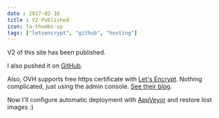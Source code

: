 ```yaml
---
date : 2017-02-16
title : V2 Published
icon: fa-thumbs-up
tags: ["letsencrypt", "github", "hosting"]
---
```

V2 of this site has been published.

I also pushed it on [GitHub](https://github.com/tomap/tpi2.eu).

Also, OVH supports free https certificate with [Let's Encrypt](https://letsencrypt.org/). Nothing complicated, just using the admin console. [See their blog](https://www.ovh.co.uk/news/articles/a2224.ovh-your-free-ssl-certificates-via-lets-encrypt).

Now I'll configure automatic deployment with [AppVeyor](https://www.appveyor.com/) and restore lost images :)

